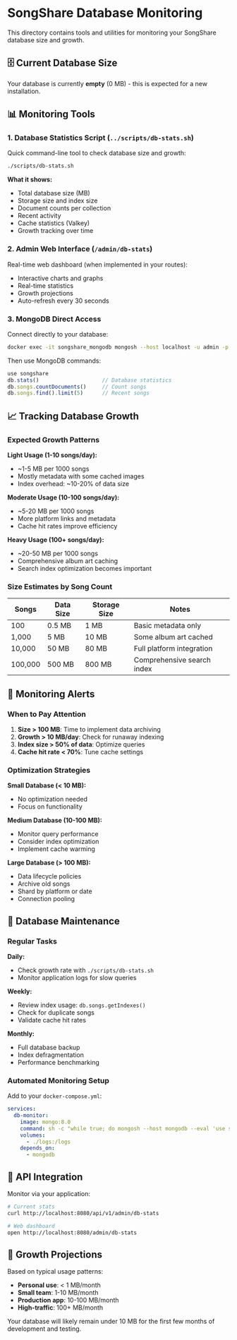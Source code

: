 # SongShare Database Monitoring

This directory contains tools and utilities for monitoring your SongShare database size and growth.

## 🗄️ Current Database Size

Your database is currently **empty** (0 MB) - this is expected for a new installation.

## 📊 Monitoring Tools

### 1. Database Statistics Script (`../scripts/db-stats.sh`)
Quick command-line tool to check database size and growth:

```bash
./scripts/db-stats.sh
```

**What it shows:**
- Total database size (MB)
- Storage size and index size
- Document counts per collection
- Recent activity
- Cache statistics (Valkey)
- Growth tracking over time

### 2. Admin Web Interface (`/admin/db-stats`)
Real-time web dashboard (when implemented in your routes):

- Interactive charts and graphs
- Real-time statistics
- Growth projections
- Auto-refresh every 30 seconds

### 3. MongoDB Direct Access
Connect directly to your database:

```bash
docker exec -it songshare_mongodb mongosh --host localhost -u admin -p password --authenticationDatabase admin
```

Then use MongoDB commands:
```javascript
use songshare
db.stats()                    // Database statistics
db.songs.countDocuments()     // Count songs
db.songs.find().limit(5)      // Recent songs
```

## 📈 Tracking Database Growth

### Expected Growth Patterns

**Light Usage (1-10 songs/day):**
- ~1-5 MB per 1000 songs
- Mostly metadata with some cached images
- Index overhead: ~10-20% of data size

**Moderate Usage (10-100 songs/day):**
- ~5-20 MB per 1000 songs  
- More platform links and metadata
- Cache hit rates improve efficiency

**Heavy Usage (100+ songs/day):**
- ~20-50 MB per 1000 songs
- Comprehensive album art caching
- Search index optimization becomes important

### Size Estimates by Song Count

| Songs | Data Size | Storage Size | Notes |
|-------|-----------|--------------|-------|
| 100   | 0.5 MB    | 1 MB        | Basic metadata only |
| 1,000 | 5 MB      | 10 MB       | Some album art cached |
| 10,000| 50 MB     | 80 MB       | Full platform integration |
| 100,000| 500 MB   | 800 MB      | Comprehensive search index |

## 🚨 Monitoring Alerts

### When to Pay Attention

1. **Size > 100 MB**: Time to implement data archiving
2. **Growth > 10 MB/day**: Check for runaway indexing
3. **Index size > 50% of data**: Optimize queries
4. **Cache hit rate < 70%**: Tune cache settings

### Optimization Strategies

**Small Database (< 10 MB):**
- No optimization needed
- Focus on functionality

**Medium Database (10-100 MB):**
- Monitor query performance
- Consider index optimization
- Implement cache warming

**Large Database (> 100 MB):**
- Data lifecycle policies
- Archive old songs
- Shard by platform or date
- Connection pooling

## 🔧 Database Maintenance

### Regular Tasks

**Daily:**
- Check growth rate with `./scripts/db-stats.sh`
- Monitor application logs for slow queries

**Weekly:**
- Review index usage: `db.songs.getIndexes()`
- Check for duplicate songs
- Validate cache hit rates

**Monthly:**
- Full database backup
- Index defragmentation
- Performance benchmarking

### Automated Monitoring Setup

Add to your `docker-compose.yml`:
```yaml
services:
  db-monitor:
    image: mongo:8.0
    command: sh -c "while true; do mongosh --host mongodb --eval 'use songshare; print(new Date(), \"Size:\", Math.round(db.stats().dataSize/1024/1024*100)/100, \"MB\")' >> /logs/db-growth.log; sleep 3600; done"
    volumes:
      - ./logs:/logs
    depends_on:
      - mongodb
```

## 📱 API Integration

Monitor via your application:
```bash
# Current stats
curl http://localhost:8080/api/v1/admin/db-stats

# Web dashboard  
open http://localhost:8080/admin/db-stats
```

## 🎯 Growth Projections

Based on typical usage patterns:

- **Personal use**: < 1 MB/month
- **Small team**: 1-10 MB/month  
- **Production app**: 10-100 MB/month
- **High-traffic**: 100+ MB/month

Your database will likely remain under 10 MB for the first few months of development and testing.